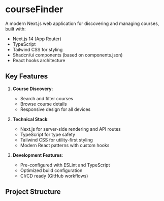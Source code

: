 # courseFinder

A modern Next.js web application for discovering and managing courses, built with:

- Next.js 14 (App Router)
- TypeScript
- Tailwind CSS for styling
- Shadcn/ui components (based on components.json)
- React hooks architecture

## Key Features

1. **Course Discovery**:
   - Search and filter courses
   - Browse course details
   - Responsive design for all devices

2. **Technical Stack**:
   - Next.js for server-side rendering and API routes
   - TypeScript for type safety
   - Tailwind CSS for utility-first styling
   - Modern React patterns with custom hooks

3. **Development Features**:
   - Pre-configured with ESLint and TypeScript
   - Optimized build configuration
   - CI/CD ready (GitHub workflows)

## Project Structure
